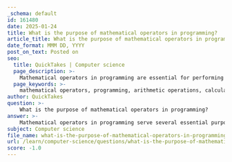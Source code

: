```yaml
---
_schema: default
id: 161480
date: 2025-01-24
title: What is the purpose of mathematical operators in programming?
article_title: What is the purpose of mathematical operators in programming?
date_format: MMM DD, YYYY
post_on_text: Posted on
seo:
  title: QuickTakes | Computer science
  page_description: >-
    Mathematical operators in programming are essential for performing calculations and manipulating numerical data, including basic arithmetic, complex calculations, and controlling program flow through comparisons.
  page_keywords: >-
    mathematical operators, programming, arithmetic operations, calculations, data manipulation, comparison operators, absolute value, square root, exponentiation, control structures, unary operators, binary operators, ternary operators, rounding functions
author: QuickTakes
question: >-
    What is the purpose of mathematical operators in programming?
answer: >-
    Mathematical operators in programming serve several essential purposes, primarily related to performing calculations and manipulating numerical data. Here are the key functions and characteristics of mathematical operators:\n\n1. **Basic Arithmetic Operations**: Mathematical operators allow programmers to perform fundamental arithmetic operations such as addition (+), subtraction (-), multiplication (*), and division (/). These operations are crucial for calculations in various applications, from simple algorithms to complex data processing.\n\n2. **Complex Calculations**: Beyond basic operations, programming languages often provide additional mathematical functions, such as:\n   - **Absolute Value**: Using functions like `ABS` to obtain the absolute value of a number.\n   - **Square Root**: Calculating the square root with functions like `sqrt`.\n   - **Exponentiation**: Raising numbers to a power using functions like `expt`.\n   - **Rounding Functions**: Functions such as `round`, `floor`, and `ceiling` help in managing numerical precision.\n\n3. **Operator Types**: Operators can be categorized based on their functionality:\n   - **Unary Operators**: Operate on a single operand (e.g., negation).\n   - **Binary Operators**: Operate on two operands (e.g., addition, subtraction).\n   - **Ternary Operators**: Involve three operands, commonly used in conditional expressions.\n\n4. **Control Structures**: Mathematical operators are often used in control structures to make decisions based on numerical comparisons. For example, comparison operators (like `==`, `!=`, `<`, `>`, `<=`, `>=`) are used to evaluate conditions and control the flow of execution in programs.\n\n5. **Data Manipulation**: In addition to calculations, mathematical operators are essential for manipulating data types, particularly numerical types. They enable operations that can transform data, such as calculating averages, totals, or other statistical measures.\n\n6. **Embedded Operations**: Operators can be embedded within expressions, allowing for the combination of multiple operations in a single statement. This capability enhances the expressiveness and efficiency of code.\n\nIn summary, mathematical operators are fundamental to programming as they facilitate calculations, data manipulation, and decision-making processes, making them indispensable tools for developers.
subject: Computer science
file_name: what-is-the-purpose-of-mathematical-operators-in-programming.md
url: /learn/computer-science/questions/what-is-the-purpose-of-mathematical-operators-in-programming
score: -1.0
---
```


&nbsp;